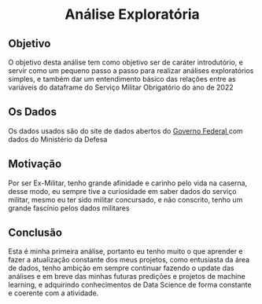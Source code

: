 <h1 align='center'> Análise Exploratória </h1>
<h2 align='left'> Objetivo</h2>
O objetivo desta análise tem como objetivo ser de caráter introdutório, e servir como um pequeno passo a passo para realizar análises exploratórios simples, e também dar um entendimento básico das relações entre as variáveis do dataframe do Serviço Militar Obrigatório do ano de 2022
<h2 align='left'> Os Dados</h2>
Os dados usados são do site de dados abertos do <a href="https://dados.gov.br/dados/conjuntos-dados/servico-militar-obrigatorio---md">Governo Federal </a> com dados do Ministério da Defesa
<h2 align='left'> Motivação </h2>
Por ser Ex-Militar, tenho grande afinidade e carinho pelo vida na caserna, desse modo, eu sempre tive a curiosidade em saber dados do serviço militar, mesmo eu ter sido militar concursado, e não conscrito, tenho um grande fascínio pelos dados militares
<h2 align='left'> Conclusão </h2> 
Esta é minha primeira análise, portanto eu tenho muito o que aprender e fazer a atualização constante dos meus projetos, como entusiasta da área de dados, tenho ambição em sempre continuar fazendo o update das análises e em breve das minhas futuras predições e projetos de machine learning, e adquirindo conhecimentos de Data Science de forma constante e coerente com a atividade.
